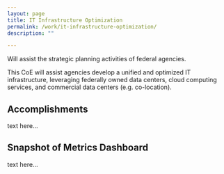 ```yaml
---
layout: page
title: IT Infrastructure Optimization
permalink: /work/it-infrastructure-optimization/
description: ""

---
```


<div class="deck">Will assist the strategic planning activities of federal agencies.</div>

This CoE will assist agencies develop a unified and optimized IT infrastructure, leveraging federally owned data centers, cloud computing services, and commercial data centers (e.g. co-location).

## Accomplishments
text here...

## Snapshot of Metrics Dashboard
text here...


